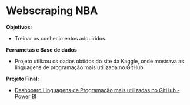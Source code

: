 # Webscraping NBA

**Objetivos:**
* Treinar os conhecimentos adquiridos.

**Ferrametas e Base de dados**
 * Projeto utilizou os dados obtidos do site da Kaggle, onde mostrava as linguagens de programação mais utilizada no GitHub
 
**Projeto Final:**
 * [Dashboard Linguagens de Programação mais utilizadas no GitHub - Power BI](https://app.powerbi.com/links/vqEeIbyfUi?ctid=4ad1bf61-d192-44b2-a40a-6c3d60b10b84&pbi_source=linkShare)
